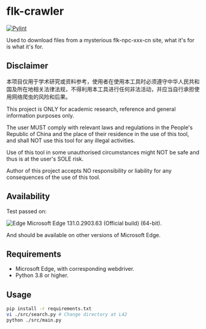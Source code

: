 # flk-crawler
[![Pylint](https://github.com/hamishzx/flk-crawler/actions/workflows/pylint.yml/badge.svg)](https://github.com/hamishzx/flk-crawler/actions/workflows/pylint.yml)

Used to download files from a mysterious flk-npc-xxx-cn site, what it's for is what it's for.

## Disclaimer

本项目仅用于学术研究或资料参考，使用者在使用本工具时必须遵守中华人民共和国及所在地相关法律法规，不得利用本工具进行任何非法活动，并应当自行承担使用网络爬虫的风险和后果。

This project is ONLY for academic research, reference and general information purposes only.

The user MUST comply with relevant laws and regulations in the People's Republic of China and the place of their residence in the use of this tool, and shall NOT use this tool for any illegal activities.

Use of this tool in some unauthorised circumstances might NOT be safe and thus is at the user's SOLE risk.

Author of this project accepts NO responsibility or liability for any consequences of the use of this tool.

## Availability
Test passed on:

![Edge](https://img.shields.io/badge/Edge-0078D7?style=for-the-badge&logo=Microsoft-edge&logoColor=white) Microsoft Edge 131.0.2903.63 (Official build) (64-bit).

And should be available on other versions of Microsoft Edge.

## Requirements
- Microsoft Edge, with corresponding webdriver.
- Python 3.8 or higher.

## Usage
```sh
pip install -r requirements.txt
vi ./src/search.py # Change directory at L42
python ./src/main.py
```